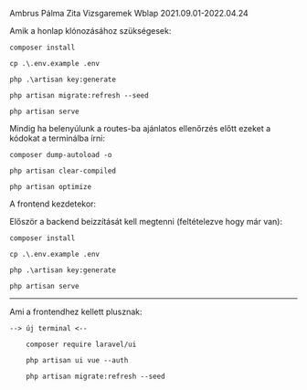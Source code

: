 Ambrus Pálma Zita       Vizsgaremek Wblap      2021.09.01-2022.04.24

Amik a honlap klónozásához szükségesek:



    composer install

    cp .\.env.example .env

    php .\artisan key:generate

    php artisan migrate:refresh --seed

    php artisan serve




Mindig ha belenyúlunk a routes-ba ajánlatos ellenőrzés előtt ezeket a kódokat a terminálba írni:

    composer dump-autoload -o

    php artisan clear-compiled

    php artisan optimize





A frontend kezdetekor: 

Először a backend beizzítását kell megtenni (feltételezve hogy már van):

    composer install

    cp .\.env.example .env

    php .\artisan key:generate

    php artisan serve

----------------------------------------------------

Ami a frontendhez kellett plusznak:  

    --> új terminal <--

        composer require laravel/ui

        php artisan ui vue --auth 

        php artisan migrate:refresh --seed
